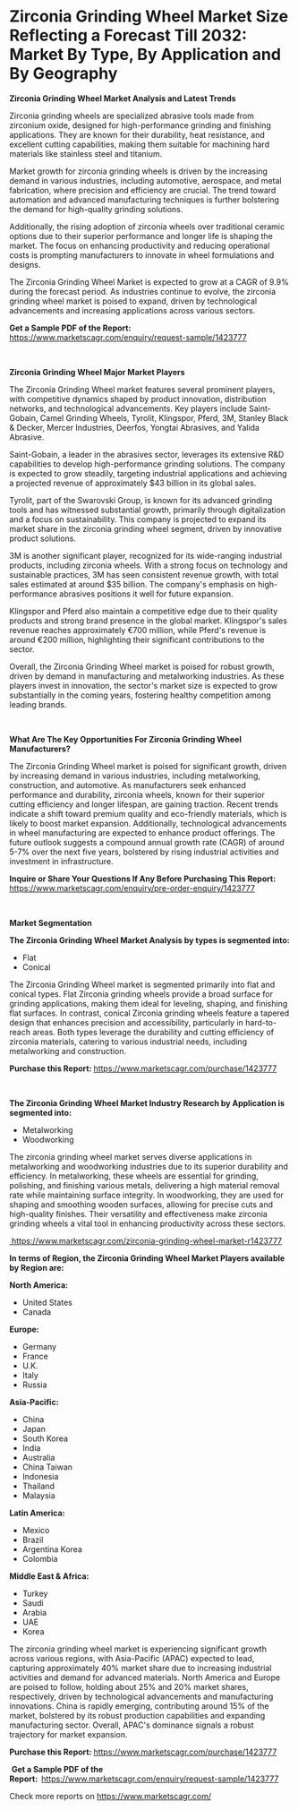 <p><h1>Zirconia Grinding Wheel Market Size Reflecting a Forecast Till 2032: Market By Type, By Application and By Geography</h1></p><p><strong>Zirconia Grinding Wheel Market Analysis and Latest Trends</strong></p>
<p><p>Zirconia grinding wheels are specialized abrasive tools made from zirconium oxide, designed for high-performance grinding and finishing applications. They are known for their durability, heat resistance, and excellent cutting capabilities, making them suitable for machining hard materials like stainless steel and titanium. </p><p>Market growth for zirconia grinding wheels is driven by the increasing demand in various industries, including automotive, aerospace, and metal fabrication, where precision and efficiency are crucial. The trend toward automation and advanced manufacturing techniques is further bolstering the demand for high-quality grinding solutions. </p><p>Additionally, the rising adoption of zirconia wheels over traditional ceramic options due to their superior performance and longer life is shaping the market. The focus on enhancing productivity and reducing operational costs is prompting manufacturers to innovate in wheel formulations and designs. </p><p>The Zirconia Grinding Wheel Market is expected to grow at a CAGR of 9.9% during the forecast period. As industries continue to evolve, the zirconia grinding wheel market is poised to expand, driven by technological advancements and increasing applications across various sectors.</p></p>
<p><strong>Get a Sample PDF of the Report:&nbsp;</strong> <a href="https://www.marketscagr.com/enquiry/request-sample/1423777?utm_campaign=2446&utm_medium=2&utm_source=Github&utm_content=ia&utm_term=22022025&utm_id=zirconia-grinding-wheel">https://www.marketscagr.com/enquiry/request-sample/1423777</a></p>
<p>&nbsp;</p>
<p><strong>Zirconia Grinding Wheel Major Market Players</strong></p>
<p><p>The Zirconia Grinding Wheel market features several prominent players, with competitive dynamics shaped by product innovation, distribution networks, and technological advancements. Key players include Saint-Gobain, Camel Grinding Wheels, Tyrolit, Klingspor, Pferd, 3M, Stanley Black & Decker, Mercer Industries, Deerfos, Yongtai Abrasives, and Yalida Abrasive.</p><p>Saint-Gobain, a leader in the abrasives sector, leverages its extensive R&D capabilities to develop high-performance grinding solutions. The company is expected to grow steadily, targeting industrial applications and achieving a projected revenue of approximately $43 billion in its global sales.</p><p>Tyrolit, part of the Swarovski Group, is known for its advanced grinding tools and has witnessed substantial growth, primarily through digitalization and a focus on sustainability. This company is projected to expand its market share in the zirconia grinding wheel segment, driven by innovative product solutions.</p><p>3M is another significant player, recognized for its wide-ranging industrial products, including zirconia wheels. With a strong focus on technology and sustainable practices, 3M has seen consistent revenue growth, with total sales estimated at around $35 billion. The company's emphasis on high-performance abrasives positions it well for future expansion.</p><p>Klingspor and Pferd also maintain a competitive edge due to their quality products and strong brand presence in the global market. Klingspor's sales revenue reaches approximately €700 million, while Pferd's revenue is around €200 million, highlighting their significant contributions to the sector.</p><p>Overall, the Zirconia Grinding Wheel market is poised for robust growth, driven by demand in manufacturing and metalworking industries. As these players invest in innovation, the sector's market size is expected to grow substantially in the coming years, fostering healthy competition among leading brands.</p></p>
<p>&nbsp;</p>
<p><strong>What Are The Key Opportunities For Zirconia Grinding Wheel Manufacturers?</strong></p>
<p><p>The Zirconia Grinding Wheel market is poised for significant growth, driven by increasing demand in various industries, including metalworking, construction, and automotive. As manufacturers seek enhanced performance and durability, zirconia wheels, known for their superior cutting efficiency and longer lifespan, are gaining traction. Recent trends indicate a shift toward premium quality and eco-friendly materials, which is likely to boost market expansion. Additionally, technological advancements in wheel manufacturing are expected to enhance product offerings. The future outlook suggests a compound annual growth rate (CAGR) of around 5-7% over the next five years, bolstered by rising industrial activities and investment in infrastructure.</p></p>
<p><strong>Inquire or Share Your Questions If Any Before Purchasing This Report:</strong> <a href="https://www.marketscagr.com/enquiry/pre-order-enquiry/1423777?utm_campaign=2446&utm_medium=2&utm_source=Github&utm_content=ia&utm_term=22022025&utm_id=zirconia-grinding-wheel">https://www.marketscagr.com/enquiry/pre-order-enquiry/1423777</a></p>
<p>&nbsp;</p>
<p><strong>Market Segmentation</strong></p>
<p><strong>The Zirconia Grinding Wheel Market Analysis by types is segmented into:</strong></p>
<p><ul><li>Flat</li><li>Conical</li></ul></p>
<p><p>The Zirconia Grinding Wheel market is segmented primarily into flat and conical types. Flat Zirconia grinding wheels provide a broad surface for grinding applications, making them ideal for leveling, shaping, and finishing flat surfaces. In contrast, conical Zirconia grinding wheels feature a tapered design that enhances precision and accessibility, particularly in hard-to-reach areas. Both types leverage the durability and cutting efficiency of zirconia materials, catering to various industrial needs, including metalworking and construction.</p></p>
<p><strong>Purchase this Report:&nbsp;</strong><a href="https://www.marketscagr.com/purchase/1423777?utm_campaign=2446&utm_medium=2&utm_source=Github&utm_content=ia&utm_term=22022025&utm_id=zirconia-grinding-wheel">https://www.marketscagr.com/purchase/1423777</a></p>
<p>&nbsp;</p>
<p><strong>The Zirconia Grinding Wheel Market Industry Research by Application is segmented into:</strong></p>
<p><ul><li>Metalworking</li><li>Woodworking</li></ul></p>
<p><p>The zirconia grinding wheel market serves diverse applications in metalworking and woodworking industries due to its superior durability and efficiency. In metalworking, these wheels are essential for grinding, polishing, and finishing various metals, delivering a high material removal rate while maintaining surface integrity. In woodworking, they are used for shaping and smoothing wooden surfaces, allowing for precise cuts and high-quality finishes. Their versatility and effectiveness make zirconia grinding wheels a vital tool in enhancing productivity across these sectors.</p></p>
<p><a href="https://www.marketscagr.com/zirconia-grinding-wheel-market-r1423777?utm_campaign=2446&utm_medium=2&utm_source=Github&utm_content=ia&utm_term=22022025&utm_id=zirconia-grinding-wheel">&nbsp;https://www.marketscagr.com/zirconia-grinding-wheel-market-r1423777</a></p>
<p><strong>In terms of Region, the Zirconia Grinding Wheel Market Players available by Region are:</strong></p>
<p>
    <p> <strong> North America: </strong>
        <ul>
            <li>United States</li>
            <li>Canada</li>
        </ul>
        </p> 
    <p> <strong> Europe: </strong>
        <ul>
            <li>Germany</li>
            <li>France</li>
            <li>U.K.</li>
            <li>Italy</li>
            <li>Russia</li>
        </ul>
        </p> 
    <p> <strong> Asia-Pacific: </strong>
        <ul>
            <li>China</li>
            <li>Japan</li>
            <li>South Korea</li>
            <li>India</li>
            <li>Australia</li>
            <li>China Taiwan</li>
            <li>Indonesia</li>
            <li>Thailand</li>
            <li>Malaysia</li>
        </ul>
        </p> 
    <p> <strong> Latin America: </strong>
        <ul>
            <li>Mexico</li>
            <li>Brazil</li>
            <li>Argentina Korea</li>
            <li>Colombia</li>
        </ul>
        </p> 
    <p> <strong> Middle East & Africa: </strong>
        <ul>
            <li>Turkey</li>
            <li>Saudi</li>
            <li>Arabia</li>
            <li>UAE</li>
            <li>Korea</li>
        </ul>
    </p>
    </p>
<p><p>The zirconia grinding wheel market is experiencing significant growth across various regions, with Asia-Pacific (APAC) expected to lead, capturing approximately 40% market share due to increasing industrial activities and demand for advanced materials. North America and Europe are poised to follow, holding about 25% and 20% market shares, respectively, driven by technological advancements and manufacturing innovations. China is rapidly emerging, contributing around 15% of the market, bolstered by its robust production capabilities and expanding manufacturing sector. Overall, APAC's dominance signals a robust trajectory for market expansion.</p></p>
<p><strong>Purchase this Report: </strong><a href="https://www.marketscagr.com/purchase/1423777?utm_campaign=2446&utm_medium=2&utm_source=Github&utm_content=ia&utm_term=22022025&utm_id=zirconia-grinding-wheel">https://www.marketscagr.com/purchase/1423777</a></p>
<p>&nbsp;<strong>Get a Sample PDF of the Report:&nbsp;&nbsp;</strong><a href="https://www.marketscagr.com/enquiry/request-sample/1423777?utm_campaign=2446&utm_medium=2&utm_source=Github&utm_content=ia&utm_term=22022025&utm_id=zirconia-grinding-wheel">https://www.marketscagr.com/enquiry/request-sample/1423777</a></p>
<p><strong></strong></p>
<p>Check more reports on <a href="https://www.marketscagr.com/?utm_campaign=2446&utm_medium=2&utm_source=Github&utm_content=ia&utm_term=22022025&utm_id=zirconia-grinding-wheel">https://www.marketscagr.com/</a></p>